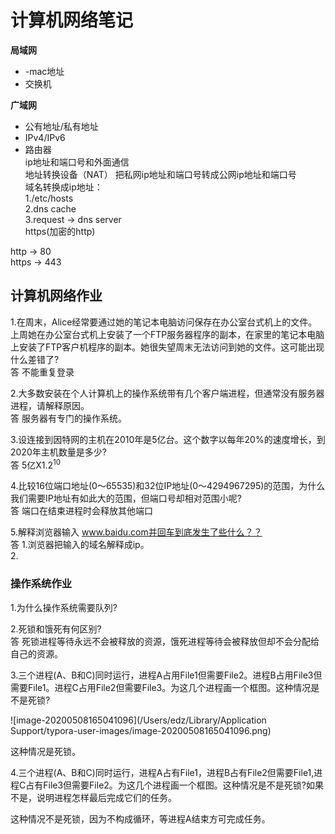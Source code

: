 # 计算机网络笔记
**局域网**<br>
- -mac地址<br>
- 交换机  
  

**广域网**<br>
- 公有地址/私有地址  
- IPv4/IPv6  
- 路由器  
ip地址和端口号和外面通信  
地址转换设备（NAT） 把私网ip地址和端口号转成公网ip地址和端口号  
域名转换成ip地址：  
1./etc/hosts  
2.dns cache  
3.request -> dns server  
https(加密的http)  

http -> 80  
https -> 443  
## 计算机网络作业  
1.在周末，Alice经常要通过她的笔记本电脑访问保存在办公室台式机上的文件。上周她在办公室台式机上安装了一个FTP服务器程序的副本，在家里的笔记本电脑上安装了FTP客户机程序的副本。她很失望周末无法访问到她的文件。这可能出现什么差错了?  
答 不能重复登录

2.大多数安装在个人计算机上的操作系统带有几个客户端进程，但通常没有服务器进程，请解释原因。    
答 服务器有专门的操作系统。

3.设连接到因特网的主机在2010年是5亿台。这个数字以每年20%的速度增长，到2020年主机数量是多少?  
答 5亿X1.2<sup>10</sup>  

4.比较16位端口地址(0〜65535)和32位IP地址(0〜4294967295)的范围，为什么我们需要IP地址有如此大的范围，但端口号却相对范围小呢?     
答 端口在结束进程时会释放其他端口

5.解释浏览器输入 www.baidu.com并回车到底发生了些什么？？    
答 1.浏览器把输入的域名解释成ip。  
   2.
### 操作系统作业  

1.为什么操作系统需要队列?  

2.死锁和饿死有何区别?    
答 死锁进程等待永远不会被释放的资源，饿死进程等待会被释放但却不会分配给自己的资源。

3.三个进程(A、B和C)同时运行，进程A占用File1但需要File2。进程B占用File3但需要File1。进程C占用File2但需要File3。为这几个进程画一个框图。这种情况是不是死锁?      

![image-20200508165041096](/Users/edz/Library/Application Support/typora-user-images/image-20200508165041096.png)  

这种情况是死锁。

4.三个进程(A、B和C)同时运行，进程A占有File1，进程B占有File2但需要File1,进程C占有File3但需要File2。为这几个进程画一个框图。这种情况是不是死锁?如果不是，说明进程怎样最后完成它们的任务。 

这种情况不是死锁，因为不构成循环，等进程A结束方可完成任务。